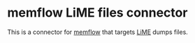 # memflow LiME files connector

This is a connector for [memflow](https://github.com/memflow/memflow) that
targets [LiME](https://github.com/504ensicsLabs/LiME) dumps files.
